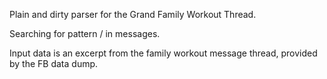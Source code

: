 Plain and dirty parser for the Grand Family Workout Thread. 

Searching for pattern <workoutCount>/<workoutPledge> in messages.

Input data is an excerpt from the family workout message thread, provided by the FB data dump.
